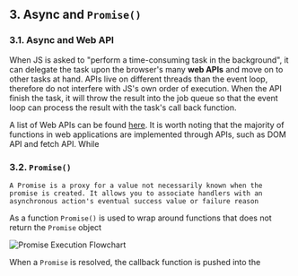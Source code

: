 ## 3. Async and `Promise()`

### 3.1. Async and Web API

When JS is asked to "perform a time-consuming task in the background", it can delegate the task upon the browser's many **web APIs** and move on to other tasks at hand. APIs live on different threads than the event loop, therefore do not interfere with JS's own order of execution. When the API finish the task, it will throw the result into the job queue so that the event loop can process the result with the task's call back function.

A list of Web APIs can be found [here](https://developer.mozilla.org/en-US/docs/Web/API). It is worth noting that the majority of functions in web applications are implemented through APIs, such as DOM API and fetch API. While

### 3.2. `Promise()`

    A Promise is a proxy for a value not necessarily known when the promise is created. It allows you to associate handlers with an asynchronous action's eventual success value or failure reason

As a function `Promise()` is used to wrap around functions that does not return the `Promise` object

![Promise Execution Flowchart](https://mdn.mozillademos.org/files/15911/promises.png)

When a `Promise` is resolved, the callback function is pushed into the 